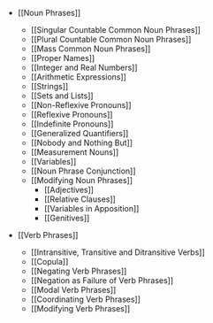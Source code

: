 * [[Noun Phrases]]
	* [[Singular Countable Common Noun Phrases]]
	* [[Plural Countable Common Noun Phrases]]
	* [[Mass Common Noun Phrases]]
	* [[Proper Names]]
	* [[Integer and Real Numbers]]
	* [[Arithmetic Expressions]]
	* [[Strings]]
	* [[Sets and Lists]]
	* [[Non-Reflexive Pronouns]]
	* [[Reflexive Pronouns]]
	* [[Indefinite Pronouns]]
	* [[Generalized Quantifiers]]
	* [[Nobody and Nothing But]]
	* [[Measurement Nouns]]
	* [[Variables]]
	* [[Noun Phrase Conjunction]]
	* [[Modifying Noun Phrases]]
		* [[Adjectives]]
		* [[Relative Clauses]]
		* [[Variables in Apposition]]
		* [[Genitives]]
	
* [[Verb Phrases]]
	* [[Intransitive, Transitive and Ditransitive Verbs]]
	* [[Copula]]
	* [[Negating Verb Phrases]]
	* [[Negation as Failure of Verb Phrases]]
	* [[Modal Verb Phrases]]
	* [[Coordinating Verb Phrases]]
	* [[Modifying Verb Phrases]]
